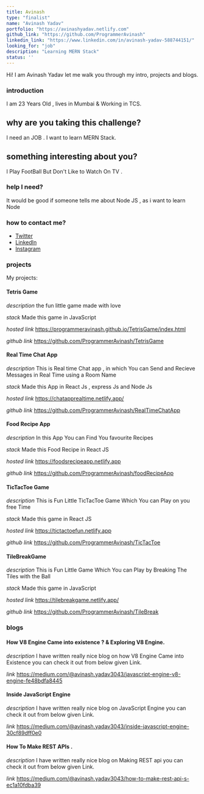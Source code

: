 ```yaml
---
title: Avinash
type: "finalist"
name: "Avinash Yadav"
portfolio: "https://avinashyadav.netlify.com"
github_link: "https://github.com/ProgrammerAvinash"
linkedin_link: "https://www.linkedin.com/in/avinash-yadav-588744151/"
looking_for: "job"
description: "Learning MERN Stack"
status: ''
---
```


Hi! I am Avinash Yadav let me walk you through my intro, projects and blogs.

### introduction

I am 23 Years Old , lives in Mumbai & Working in TCS.

## why are you taking this challenge?

I need an JOB . 
I want to learn MERN Stack.

## something interesting about you?

I Play FootBall But Don't Like to Watch On TV .

### help I need?

It would be good if someone tells me about Node JS , as i want to learn Node 

### how to contact me?

- [Twitter](https://twitter.com/Aviyadav25/)
- [LinkedIn](https://www.linkedin.com/in/avinash-yadav-588744151/)
- [Instagram](https://www.instagram.com/avi_nash_yadav/)

### projects

My projects:

#### Tetris Game

_description_ the fun little game made with love 

_stack_ Made this game in JavaScript

_hosted link_ https://programmeravinash.github.io/TetrisGame/index.html

_github link_ https://github.com/ProgrammerAvinash/TetrisGame

#### Real Time Chat App

_description_ This is Real time Chat app , in which You can Send and Recieve Messages in Real Time using a Room Name

_stack_ Made this App in React Js , express Js and Node Js

_hosted link_ https://chatapprealtime.netlify.app/

_github link_ https://github.com/ProgrammerAvinash/RealTimeChatApp

#### Food Recipe App

_description_ In this App You can Find You favourite Recipes 

_stack_  Made this Food Recipe in React JS

_hosted link_ https://foodsrecipeapp.netlify.app

_github link_ https://github.com/ProgrammerAvinash/foodRecipeApp

#### TicTacToe Game

_description_ This is Fun Little TicTacToe Game Which You can Play on you free Time

_stack_  Made this game in React JS 

_hosted link_ https://tictactoefun.netlify.app

_github link_ https://github.com/ProgrammerAvinash/TicTacToe

#### TileBreakGame

_description_ This is Fun Little Game Which You can Play by Breaking The Tiles with the Ball

_stack_  Made this game in JavaScript 

_hosted link_ https://tilebreakgame.netlify.app/

_github link_ https://github.com/ProgrammerAvinash/TileBreak


### blogs


#### How V8 Engine Came into existence ? & Exploring V8 Engine.

_description_ I have written really nice blog on how V8 Engine Came into Existence you can check it out from below given Link.

_link_ https://medium.com/@avinash.yadav3043/javascript-engine-v8-engine-fe48bdfa8445


#### Inside JavaScript Engine


_description_ I have written really nice blog on JavaScript Engine you can check it out from below given Link.

_link_ https://medium.com/@avinash.yadav3043/inside-javascript-engine-30cf89dff0e0

#### How To Make REST APIs .


_description_ I have written really nice blog on Making REST api you can check it out from below given Link.

_link_ https://medium.com/@avinash.yadav3043/how-to-make-rest-api-s-ec1a10fdba39
